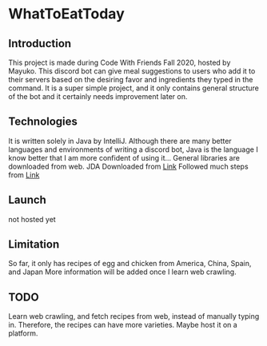 # WhatToEatToday
## Introduction
This project is made during Code With Friends Fall 2020, hosted by Mayuko.
This discord bot can give meal suggestions to users who add it to their servers
based on the desiring favor and ingredients they typed in the command.
It is a super simple project, and it only contains general structure of the bot
and it certainly needs improvement later on.
## Technologies
It is written solely in Java by IntelliJ. Although there are many better
languages and environments of writing a discord bot, Java is the language I
know better that I am more confident of using it...
General libraries are downloaded from web.
JDA Downloaded from [Link](https://ci.dv8tion.net/job/JDA/)
Followed much steps from [Link](https://www.youtube.com/watch?v=jGrD8AZfTig&t=130s)
## Launch
not hosted yet
## Limitation
So far, it only has recipes of egg and chicken from America, China, Spain, and Japan
More information will be added once I learn web crawling.
## TODO
Learn web crawling, and fetch recipes from web, instead of manually typing in.
Therefore, the recipes can have more varieties.
Maybe host it on a platform.

